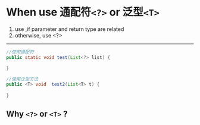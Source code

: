 # When use 通配符```<?>``` or 泛型```<T>```

1. use <T> ,if parameter and return type are related
2. otherwise, use <?>

---

```java
//使用通配符
public static void test(List<?> list) {

}

//使用泛型方法
public <T> void  test2(List<T> t) {
        
}
```


    
    
## Why ```<?>``` or ```<T>``` ?
